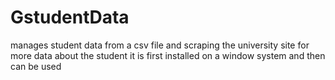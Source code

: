 # GstudentData
manages student data from a csv file and scraping the university site for more data about the student
it is first installed on a window system and then can be used
